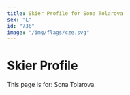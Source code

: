 ```yaml
---
title: Skier Profile for Sona Tolarova
sex: "L"
id: "736"
image: "/img/flags/cze.svg" 
---
```


# Skier Profile

This page is for: Sona Tolarova.
    